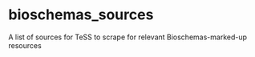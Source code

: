# bioschemas_sources
A list of sources for TeSS to scrape for relevant Bioschemas-marked-up resources
